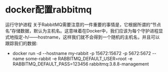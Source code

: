 # docker配置rabbitmq
运行守护进程 
关于RabbitMQ需要注意的一件重要的事情是，它根据所谓的“节点名”存储数据，默认为主机名。这意味着在Docker中，我们应该为每个守护进程显式地指定-h/——hostname，这样我们就不会得到一个随机的主机名，并且可以跟踪我们的数据:

- docker run -d --hostname my-rabbit -p 15672:15672 -p 5672:5672 --name some-rabbit -e RABBITMQ_DEFAULT_USER=root -e RABBITMQ_DEFAULT_PASS=123456 rabbitmq:3.8.8-management